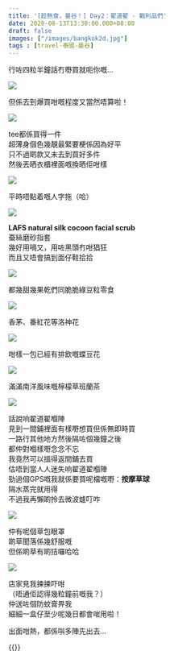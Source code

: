 ```yaml
---
title: '[趁熱食，曼谷！] Day2：翟道翟 - 戰利品們'
date: 2020-08-13T13:30:00.000+08:00
draft: false
images: ["/images/bangkok2d.jpg"]
tags : [travel-泰國-曼谷]
---
```


行咗四粒半鐘話冇嘢買就呃你嘅... 

![](/images/bangkok2d.jpg)

但係去到爆買咁嘅程度又當然唔算啦！

![](/images/bangkok2d1.jpg)

tee都係買得一件  
超薄身個色幾靚最緊要梗係因為好平  
只不過啲款又未去到買好多件  
然後丟晒衣櫃裡面嘅換晒佢咁樣

![](/images/bangkok2d2.jpg)

平時唔點着嘅人字拖（哈）  

![](/images/bangkok2d3.jpg)

**LAFS natural silk cocoon facial scrub**  
蚕絲磨砂指套  
幾好用喎又，用咗黑頭冇咁猖狂  
而且又唔會搞到面仔鞋拾拾

![](/images/bangkok2d4.jpg)

都幾甜幾果乾們同脆脆綠豆粒零食

![](/images/bangkok2d5.jpg)

香茅、番紅花等洛神花  

![](/images/bangkok2d6.jpg)

咁樣一包已經有排飲嘅蝶豆花

![](/images/bangkok2d7.jpg)

滿滿南洋風味嘅檸檬草班蘭茶  

![](/images/bangkok2d8.jpg)

話說响翟道翟嗰陣  
見到一間鋪裡面有樣嘢想買但係無即時買  
一路行其他地方然後隔咗個幾鐘之後  
都仲對嗰樣嘢念念不忘  
我竟然可以搵得返間鋪去買  
估唔到當人人迷失响翟道翟嗰陣  
勁過個GPS嘅我就係要買呢檔嘅嘢：**按摩草球**  
隔水蒸完就用得  
不過我再懶啲拎去微波爐叮咋

![](/images/bangkok2d9.jpg)

仲有呢個草包眼罩  
啲草聞落係幾舒服嘅  
但係啲草有啲拮囉哈哈

![](/images/bangkok2d10.jpg)

店家見我揀揀吓咁  
（唔通佢認得幾粒鐘前嘅我？）  
仲送咗個防蚊膏畀我  
細細一盒仔至少呢幾日都會啱用啦！  
  
  
出面咁熱，都係唞多陣先出去...  
  
{{<bangkok>}}
